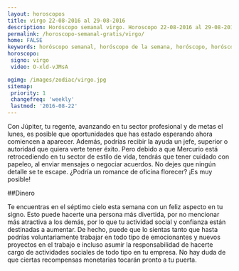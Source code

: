 ```yaml
---
layout: horoscopos
title: virgo 22-08-2016 al 29-08-2016 
description: Horóscopo semanal virgo. Horoscopo 22-08-2016 al 29-08-2016. Horoscopos univision gratis
permalink: /horoscopo-semanal-gratis/virgo/
home: FALSE
keywords: horóscopo semanal, horóscopo de la semana, horóscopo, horóscopo gratis,horóscopos, horóscopo esperanza gracia, horoscopos virgo la semana, horóscopos gratis, Tarot, Astrologia, Zodíaco, virgo, horoscopo gratis
horoscopo:
 signo: virgo
 video: O-xld-vJMsA

ogimg: /images/zodiac/virgo.jpg
sitemap:
 priority: 1
 changefreq: 'weekly'
 lastmod: '2016-08-22'
---
```



Con Júpiter, tu regente, avanzando en tu sector profesional y de metas el lunes, es posible que oportunidades que has estado esperando ahora comiencen a aparecer. Además, podrías recibir la ayuda un jefe, superior o autoridad que quiera verte tener éxito. Pero debido a que Mercurio está retrocediendo en tu sector de estilo de vida, tendrás que tener cuidado con papeleo, al enviar mensajes o negociar acuerdos. No dejes que ningún detalle se te escape. ¿Podría un romance de oficina florecer? ¡Es muy posible!

##Dinero

Te encuentras en el séptimo cielo esta semana con un feliz aspecto en tu signo. Esto puede hacerte una persona más divertida, por no mencionar más atractiva a los demás, por lo que tu actividad social y confianza están destinadas a aumentar. De hecho, puede que lo sientas tanto que hasta podrías voluntariamente trabajar en todo tipo de emocionantes y nuevos proyectos en el trabajo e incluso asumir la responsabilidad de hacerte cargo de actividades sociales de todo tipo en tu empresa. No hay duda de que ciertas recompensas monetarias tocarán pronto a tu puerta.